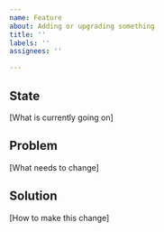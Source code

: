 ```yaml
---
name: Feature
about: Adding or upgrading something
title: ''
labels: ''
assignees: ''

---
```


## State

[What is currently going on]

## Problem

[What needs to change]

## Solution

[How to make this change]
